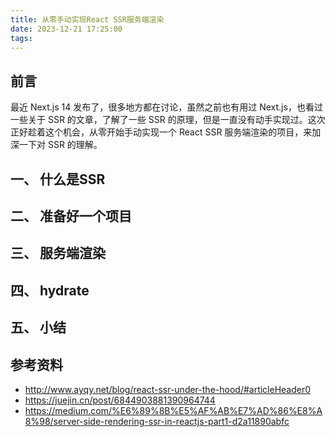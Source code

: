 ```yaml
---
title: 从零手动实现React SSR服务端渲染
date: 2023-12-21 17:25:00
tags:
---
```


## 前言

最近 Next.js 14 发布了，很多地方都在讨论，虽然之前也有用过 Next.js，也看过一些关于 SSR 的文章，了解了一些 SSR 的原理，但是一直没有动手实现过。这次正好趁着这个机会，从零开始手动实现一个 React SSR 服务端渲染的项目，来加深一下对 SSR 的理解。

## 一、 什么是SSR

## 二、 准备好一个项目

## 三、 服务端渲染

## 四、 hydrate

## 五、 小结

## 参考资料

- http://www.ayqy.net/blog/react-ssr-under-the-hood/#articleHeader0
- https://juejin.cn/post/6844903881390964744
- https://medium.com/%E6%89%8B%E5%AF%AB%E7%AD%86%E8%A8%98/server-side-rendering-ssr-in-reactjs-part1-d2a11890abfc